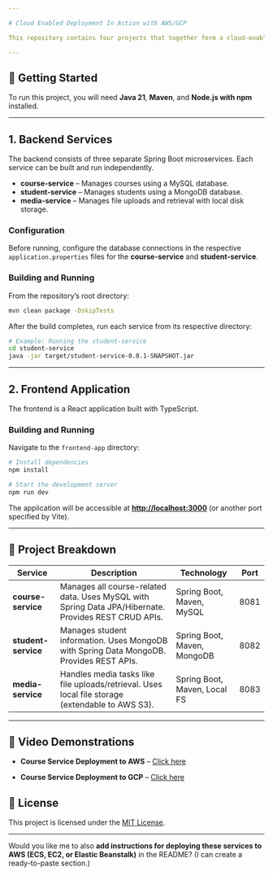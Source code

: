 ```yaml
---

# Cloud Enabled Deployment In Action with AWS/GCP

This repository contains four projects that together form a cloud-enabled application. It includes three Spring Boot backend microservices and a React frontend.

---
```


## 🚀 Getting Started

To run this project, you will need **Java 21**, **Maven**, and **Node.js with npm** installed.

---

## 1. Backend Services

The backend consists of three separate Spring Boot microservices. Each service can be built and run independently.

* **course-service** – Manages courses using a MySQL database.
* **student-service** – Manages students using a MongoDB database.
* **media-service** – Manages file uploads and retrieval with local disk storage.

### Configuration

Before running, configure the database connections in the respective `application.properties` files for the **course-service** and **student-service**.

### Building and Running

From the repository’s root directory:

```bash
mvn clean package -DskipTests
```

After the build completes, run each service from its respective directory:

```bash
# Example: Running the student-service
cd student-service
java -jar target/student-service-0.0.1-SNAPSHOT.jar
```

---

## 2. Frontend Application

The frontend is a React application built with TypeScript.

### Building and Running

Navigate to the `frontend-app` directory:

```bash
# Install dependencies
npm install

# Start the development server
npm run dev
```

The application will be accessible at **[http://localhost:3000](http://localhost:3000)** (or another port specified by Vite).

---

## 🧩 Project Breakdown

| Service             | Description                                                                                          | Technology                   | Port |
| ------------------- | ---------------------------------------------------------------------------------------------------- | ---------------------------- | ---- |
| **course-service**  | Manages all course-related data. Uses MySQL with Spring Data JPA/Hibernate. Provides REST CRUD APIs. | Spring Boot, Maven, MySQL    | 8081 |
| **student-service** | Manages student information. Uses MongoDB with Spring Data MongoDB. Provides REST APIs.              | Spring Boot, Maven, MongoDB  | 8082 |
| **media-service**   | Handles media tasks like file uploads/retrieval. Uses local file storage (extendable to AWS S3).     | Spring Boot, Maven, Local FS | 8083 |

---

## 🎥 Video Demonstrations

* **Course Service Deployment to AWS** – [Click here](https://drive.google.com/file/d/1FEODhOG_X7TdLAYVQCGz6bFXqzAENTRB/view?usp=drive_link)

* **Course Service Deployment to GCP** – [Click here](https://drive.google.com/file/d/1NUnmX1-yN5wJOxLXzlIHSgZnqa8J2NWM/view?usp=sharing)


## 📜 License

This project is licensed under the [MIT License](link-to-MIT-License).

---

Would you like me to also **add instructions for deploying these services to AWS (ECS, EC2, or Elastic Beanstalk)** in the README? (I can create a ready-to-paste section.)
